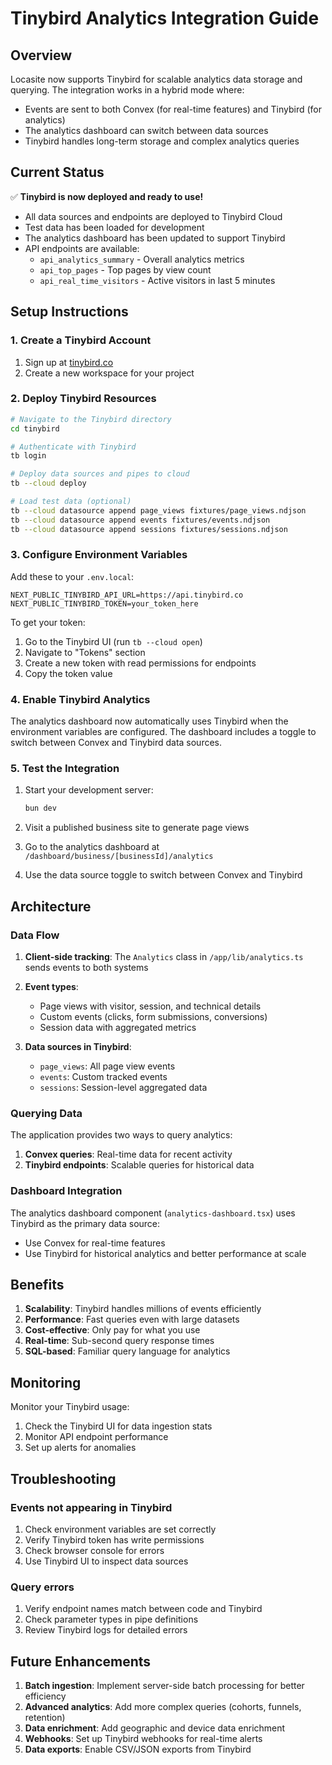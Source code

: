 # Tinybird Analytics Integration Guide

## Overview

Locasite now supports Tinybird for scalable analytics data storage and querying. The integration works in a hybrid mode where:

- Events are sent to both Convex (for real-time features) and Tinybird (for analytics)
- The analytics dashboard can switch between data sources
- Tinybird handles long-term storage and complex analytics queries

## Current Status

✅ **Tinybird is now deployed and ready to use!**

- All data sources and endpoints are deployed to Tinybird Cloud
- Test data has been loaded for development
- The analytics dashboard has been updated to support Tinybird
- API endpoints are available:
  - `api_analytics_summary` - Overall analytics metrics
  - `api_top_pages` - Top pages by view count
  - `api_real_time_visitors` - Active visitors in last 5 minutes

## Setup Instructions

### 1. Create a Tinybird Account

1. Sign up at [tinybird.co](https://www.tinybird.co)
2. Create a new workspace for your project

### 2. Deploy Tinybird Resources

```bash
# Navigate to the Tinybird directory
cd tinybird

# Authenticate with Tinybird
tb login

# Deploy data sources and pipes to cloud
tb --cloud deploy

# Load test data (optional)
tb --cloud datasource append page_views fixtures/page_views.ndjson
tb --cloud datasource append events fixtures/events.ndjson
tb --cloud datasource append sessions fixtures/sessions.ndjson
```

### 3. Configure Environment Variables

Add these to your `.env.local`:

```env
NEXT_PUBLIC_TINYBIRD_API_URL=https://api.tinybird.co
NEXT_PUBLIC_TINYBIRD_TOKEN=your_token_here
```

To get your token:

1. Go to the Tinybird UI (run `tb --cloud open`)
2. Navigate to "Tokens" section
3. Create a new token with read permissions for endpoints
4. Copy the token value

### 4. Enable Tinybird Analytics

The analytics dashboard now automatically uses Tinybird when the environment variables are configured. The dashboard includes a toggle to switch between Convex and Tinybird data sources.

### 5. Test the Integration

1. Start your development server:

   ```bash
   bun dev
   ```

2. Visit a published business site to generate page views

3. Go to the analytics dashboard at `/dashboard/business/[businessId]/analytics`

4. Use the data source toggle to switch between Convex and Tinybird

## Architecture

### Data Flow

1. **Client-side tracking**: The `Analytics` class in `/app/lib/analytics.ts` sends events to both systems
2. **Event types**:

   - Page views with visitor, session, and technical details
   - Custom events (clicks, form submissions, conversions)
   - Session data with aggregated metrics

3. **Data sources in Tinybird**:
   - `page_views`: All page view events
   - `events`: Custom tracked events
   - `sessions`: Session-level aggregated data

### Querying Data

The application provides two ways to query analytics:

1. **Convex queries**: Real-time data for recent activity
2. **Tinybird endpoints**: Scalable queries for historical data

### Dashboard Integration

The analytics dashboard component (`analytics-dashboard.tsx`) uses Tinybird as the primary data source:

- Use Convex for real-time features
- Use Tinybird for historical analytics and better performance at scale

## Benefits

1. **Scalability**: Tinybird handles millions of events efficiently
2. **Performance**: Fast queries even with large datasets
3. **Cost-effective**: Only pay for what you use
4. **Real-time**: Sub-second query response times
5. **SQL-based**: Familiar query language for analytics

## Monitoring

Monitor your Tinybird usage:

1. Check the Tinybird UI for data ingestion stats
2. Monitor API endpoint performance
3. Set up alerts for anomalies

## Troubleshooting

### Events not appearing in Tinybird

1. Check environment variables are set correctly
2. Verify Tinybird token has write permissions
3. Check browser console for errors
4. Use Tinybird UI to inspect data sources

### Query errors

1. Verify endpoint names match between code and Tinybird
2. Check parameter types in pipe definitions
3. Review Tinybird logs for detailed errors

## Future Enhancements

1. **Batch ingestion**: Implement server-side batch processing for better efficiency
2. **Advanced analytics**: Add more complex queries (cohorts, funnels, retention)
3. **Data enrichment**: Add geographic and device data enrichment
4. **Webhooks**: Set up Tinybird webhooks for real-time alerts
5. **Data exports**: Enable CSV/JSON exports from Tinybird
